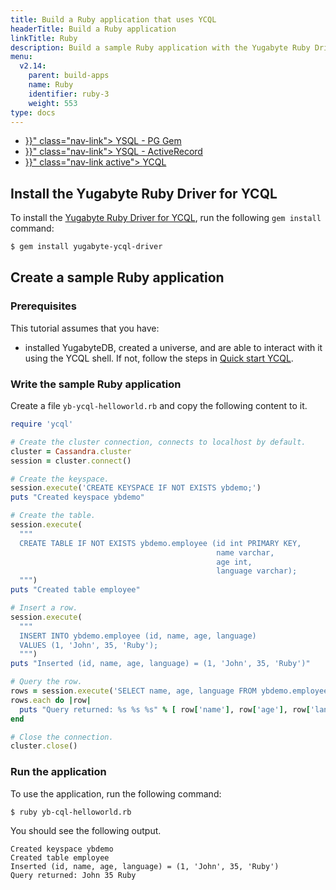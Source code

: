 ```yaml
---
title: Build a Ruby application that uses YCQL
headerTitle: Build a Ruby application
linkTitle: Ruby
description: Build a sample Ruby application with the Yugabyte Ruby Driver for YCQL.
menu:
  v2.14:
    parent: build-apps
    name: Ruby
    identifier: ruby-3
    weight: 553
type: docs
---
```


<ul class="nav nav-tabs-alt nav-tabs-yb" data-target="sql">
  <li >
    <a href="{{< relref "./ysql-pg.md" >}}" class="nav-link">
      <i class="icon-postgres" aria-hidden="true"></i>
      YSQL - PG Gem
    </a>
  </li>
  <li >
    <a href="{{< relref "./ysql-rails-activerecord.md" >}}" class="nav-link">
      <i class="icon-postgres" aria-hidden="true"></i>
      YSQL - ActiveRecord
    </a>
  </li>
  <li>
    <a href="{{< relref "./ycql.md" >}}" class="nav-link active">
      <i class="icon-cassandra" aria-hidden="true"></i>
      YCQL
    </a>
  </li>
</ul>

## Install the Yugabyte Ruby Driver for YCQL

To install the [Yugabyte Ruby Driver for YCQL](https://github.com/yugabyte/cassandra-ruby-driver), run the following `gem install` command:

```sh
$ gem install yugabyte-ycql-driver
```

## Create a sample Ruby application

### Prerequisites

This tutorial assumes that you have:

- installed YugabyteDB, created a universe, and are able to interact with it using the YCQL shell. If not, follow the steps in [Quick start YCQL](../../../explore/ycql/).

### Write the sample Ruby application

Create a file `yb-ycql-helloworld.rb` and copy the following content to it.

```ruby
require 'ycql'

# Create the cluster connection, connects to localhost by default.
cluster = Cassandra.cluster
session = cluster.connect()

# Create the keyspace.
session.execute('CREATE KEYSPACE IF NOT EXISTS ybdemo;')
puts "Created keyspace ybdemo"

# Create the table.
session.execute(
  """
  CREATE TABLE IF NOT EXISTS ybdemo.employee (id int PRIMARY KEY,
                                              name varchar,
                                              age int,
                                              language varchar);
  """)
puts "Created table employee"

# Insert a row.
session.execute(
  """
  INSERT INTO ybdemo.employee (id, name, age, language)
  VALUES (1, 'John', 35, 'Ruby');
  """)
puts "Inserted (id, name, age, language) = (1, 'John', 35, 'Ruby')"

# Query the row.
rows = session.execute('SELECT name, age, language FROM ybdemo.employee WHERE id = 1;')
rows.each do |row|
  puts "Query returned: %s %s %s" % [ row['name'], row['age'], row['language'] ]
end

# Close the connection.
cluster.close()
```

### Run the application

To use the application, run the following command:

```sh
$ ruby yb-cql-helloworld.rb
```

You should see the following output.

```output
Created keyspace ybdemo
Created table employee
Inserted (id, name, age, language) = (1, 'John', 35, 'Ruby')
Query returned: John 35 Ruby
```
